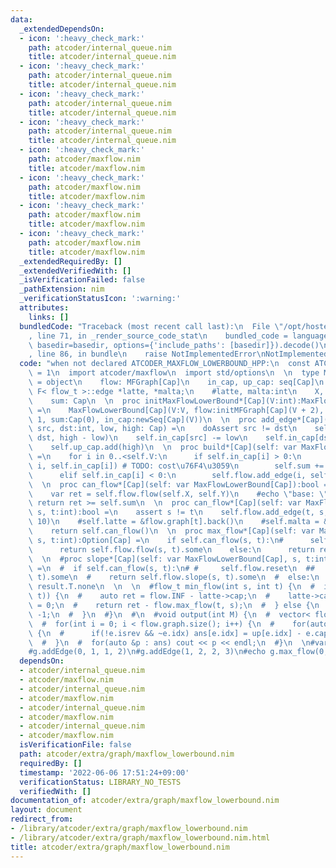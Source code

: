 ```yaml
---
data:
  _extendedDependsOn:
  - icon: ':heavy_check_mark:'
    path: atcoder/internal_queue.nim
    title: atcoder/internal_queue.nim
  - icon: ':heavy_check_mark:'
    path: atcoder/internal_queue.nim
    title: atcoder/internal_queue.nim
  - icon: ':heavy_check_mark:'
    path: atcoder/internal_queue.nim
    title: atcoder/internal_queue.nim
  - icon: ':heavy_check_mark:'
    path: atcoder/internal_queue.nim
    title: atcoder/internal_queue.nim
  - icon: ':heavy_check_mark:'
    path: atcoder/maxflow.nim
    title: atcoder/maxflow.nim
  - icon: ':heavy_check_mark:'
    path: atcoder/maxflow.nim
    title: atcoder/maxflow.nim
  - icon: ':heavy_check_mark:'
    path: atcoder/maxflow.nim
    title: atcoder/maxflow.nim
  - icon: ':heavy_check_mark:'
    path: atcoder/maxflow.nim
    title: atcoder/maxflow.nim
  _extendedRequiredBy: []
  _extendedVerifiedWith: []
  _isVerificationFailed: false
  _pathExtension: nim
  _verificationStatusIcon: ':warning:'
  attributes:
    links: []
  bundledCode: "Traceback (most recent call last):\n  File \"/opt/hostedtoolcache/Python/3.10.6/x64/lib/python3.10/site-packages/onlinejudge_verify/documentation/build.py\"\
    , line 71, in _render_source_code_stat\n    bundled_code = language.bundle(stat.path,\
    \ basedir=basedir, options={'include_paths': [basedir]}).decode()\n  File \"/opt/hostedtoolcache/Python/3.10.6/x64/lib/python3.10/site-packages/onlinejudge_verify/languages/nim.py\"\
    , line 86, in bundle\n    raise NotImplementedError\nNotImplementedError\n"
  code: "when not declared ATCODER_MAXFLOW_LOWERBOUND_HPP:\n  const ATCODER_MAXFLOW_LOWERBOUND_HPP*\
    \ = 1\n  import atcoder/maxflow\n  import std/options\n  \n  type MaxFlowLowerBound*[Cap]\
    \ = object\n    flow: MFGraph[Cap]\n    in_cap, up_cap: seq[Cap]\n    #typename\
    \ F< flow_t >::edge *latte, *malta;\n    #latte, malta:int\n    X, Y, V: int\n\
    \    sum: Cap\n  \n  proc initMaxFlowLowerBound*[Cap](V:int):MaxFlowLowerBound[Cap]\
    \ =\n    MaxFlowLowerBound[Cap](V:V, flow:initMFGraph[Cap](V + 2), X:V, Y:V +\
    \ 1, sum:Cap(0), in_cap:newSeq[Cap](V))\n  \n  proc add_edge*[Cap](self: var MaxFlowLowerBound[Cap],\
    \ src, dst:int, low, high: Cap) =\n    doAssert src != dst\n    self.flow.add_edge(src,\
    \ dst, high - low)\n    self.in_cap[src] -= low\n    self.in_cap[dst] += low\n\
    \    self.up_cap.add(high)\n  \n  proc build*[Cap](self: var MaxFlowLowerBound[Cap])\
    \ =\n    for i in 0..<self.V:\n      if self.in_cap[i] > 0:\n        self.flow.add_edge(self.X,\
    \ i, self.in_cap[i]) # TODO: cost\u76F4\u3059\n        self.sum += self.in_cap[i]\n\
    \      elif self.in_cap[i] < 0:\n        self.flow.add_edge(i, self.Y, -self.in_cap[i])\n\
    \  \n  proc can_flow*[Cap](self: var MaxFlowLowerBound[Cap]):bool =\n    self.build()\n\
    \    var ret = self.flow.flow(self.X, self.Y)\n    #echo \"base: \", ret\n   \
    \ return ret >= self.sum\n  \n  proc can_flow*[Cap](self: var MaxFlowLowerBound[Cap],\
    \ s, t:int):bool =\n    assert s != t\n    self.flow.add_edge(t, s, Cap.high div\
    \ 10)\n    #self.latte = &flow.graph[t].back()\n    #self.malta = &flow.graph[s].back()\n\
    \    return self.can_flow()\n  \n  proc max_flow*[Cap](self: var MaxFlowLowerBound[Cap],\
    \ s, t:int):Option[Cap] =\n    if self.can_flow(s, t):\n#      self.flow.reset\n\
    \      return self.flow.flow(s, t).some\n    else:\n      return result.T.none\n\
    \  \n  #proc slope*[Cap](self: var MaxFlowLowerBound[Cap], s, t:int):Option[seq[Cap]]\
    \ =\n  #  if self.can_flow(s, t):\n# #     self.flow.reset\n  ##    return self.flow.slope(s,\
    \ t).some\n  #    return self.flow.slope(s, t).some\n  #  else:\n  #    return\
    \ result.T.none\n  \n  \n  #flow_t min_flow(int s, int t) {\n  #  if(can_flow(s,\
    \ t)) {\n  #    auto ret = flow.INF - latte->cap;\n  #    latte->cap = malta->cap\
    \ = 0;\n  #    return ret - flow.max_flow(t, s);\n  #  } else {\n  #    return\
    \ -1;\n  #  }\n  #}\n  #\n  #void output(int M) {\n  #  vector< flow_t > ans(M);\n\
    \  #  for(int i = 0; i < flow.graph.size(); i++) {\n  #    for(auto &e : flow.graph[i])\
    \ {\n  #      if(!e.isrev && ~e.idx) ans[e.idx] = up[e.idx] - e.cap;\n  #    }\n\
    \  #  }\n  #  for(auto &p : ans) cout << p << endl;\n  #}\n  \n#var g = initMaxFlowLowerBound[int](3)\n\
    #g.addEdge(0, 1, 1, 2)\n#g.addEdge(1, 2, 2, 3)\n#echo g.max_flow(0, 2)\n\n"
  dependsOn:
  - atcoder/internal_queue.nim
  - atcoder/maxflow.nim
  - atcoder/internal_queue.nim
  - atcoder/maxflow.nim
  - atcoder/internal_queue.nim
  - atcoder/maxflow.nim
  - atcoder/internal_queue.nim
  - atcoder/maxflow.nim
  isVerificationFile: false
  path: atcoder/extra/graph/maxflow_lowerbound.nim
  requiredBy: []
  timestamp: '2022-06-06 17:51:24+09:00'
  verificationStatus: LIBRARY_NO_TESTS
  verifiedWith: []
documentation_of: atcoder/extra/graph/maxflow_lowerbound.nim
layout: document
redirect_from:
- /library/atcoder/extra/graph/maxflow_lowerbound.nim
- /library/atcoder/extra/graph/maxflow_lowerbound.nim.html
title: atcoder/extra/graph/maxflow_lowerbound.nim
---
```


